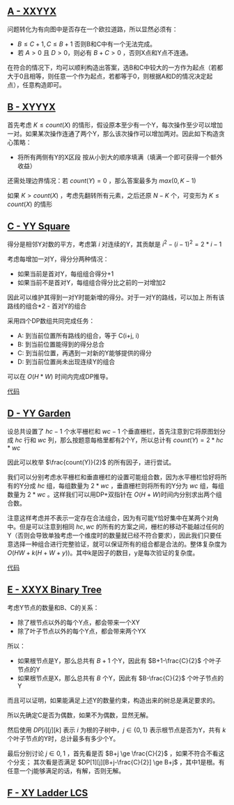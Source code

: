 ## [A - XXYYX](https://atcoder.jp/contests/arc157/tasks/arc157_a)

问题转化为有向图中是否存在一个欧拉道路，所以显然必须有：

* $B\le C+1, C \le B+1$ 否则B和C中有一个无法完成。
* 若 $A\gt 0$ 且 $D\gt 0$，则必有 $B+C \gt 0$ ，否则X点和Y点不连通。

在符合的情况下，均可以顺利构造出答案，选B和C中较大的一方作为起点（若都大于0且相等，则任意一个作为起点，若都等于0，则根据A和D的情况决定起点），任意构造即可。

## [B - XYYYX](https://atcoder.jp/contests/arc157/tasks/arc157_b)

首先考虑 $K \le count(X)$ 的情形，假设原本至少有一个Y，每次操作至少可以增加一对。如果某次操作连通了两个Y，那么该次操作可以增加两对。因此如下构造贪心策略：

* 将所有两侧有Y的X区段 按从小到大的顺序填满（填满一个即可获得一个额外收益）

还需处理边界情况：若 $count(Y) = 0$ ，那么答案最多为 $max(0, K-1)$


如果 $K > count(X)$ ，考虑先翻转所有元素，之后还原 $N-K$ 个，可变形为 $K \le count(X)$ 的情形


## [C - YY Square](https://atcoder.jp/contests/arc157/tasks/arc157_c)

得分是相邻Y对数的平方，考虑第 $i$ 对连续的Y，其贡献是 $i^2 - (i-1)^2 = 2*i - 1$

考虑每增加一对Y，得分分两种情况：

* 如果当前是首对Y，每组组合得分+1
* 如果当前不是首对Y，每组组合得分比之前的一对增加2

因此可以维护其得到一对Y时能新增的得分。对于一对Y的路线，可以加上 所有该路线的组合*2 - 首对Y的组合

采用四个DP数组共同完成任务：

* A: 到当前位置所有路线的组合，等于 C(i+j, i)
* B: 到当前位置能得到的得分总合
* C: 到当前位置，再遇到一对新的Y能够提供的得分
* D: 到当前位置尚未出现连续Y的组合

可以在 $O(H*W)$ 时间内完成DP推导。

[代码](https://atcoder.jp/contests/arc157/submissions/39190300)

## [D - YY Garden](https://atcoder.jp/contests/arc157/tasks/arc157_d)

设总共设置了 $hc-1$ 个水平栅栏和 $wc-1$ 个垂直栅栏，首先注意到它将原图划分成 $hc$ 行和 $wc$ 列，那么按题意每格里都有2个Y，所以总计有 $count(Y) = 2 * hc * wc$

因此可以枚举 $\frac{count(Y)}{2}$ 的所有因子，进行尝试。

我们可以分别考虑水平栅栏和垂直栅栏的设置可能组合数，因为水平栅栏恰好将所有的Y分成 $hc$ 组，每组数量为 $2*wc$ ，垂直栅栏则将所有的Y分为 $wc$ 组，每组数量为 $2*wc$ 。这样我们可以用DP+双指针在 $O(H+W)$时间内分别求出两个组合数。

注意这样考虑并不表示一定存在合法组合，因为有可能Y恰好集中在某两个对角中。但是可以注意到相同 $hc, wc$ 的所有的方案之间，栅栏的移动不能越过任何的Y（否则会导致单独考虑一个维度时的数量就已经不符合要求），因此我们只要任意选择一种组合进行完整验证，就可以保证所有的组合都是合法的。整体复杂度为 $O(HW+k(H+W+y))$。其中k是因子的数目，y是每次验证的复杂度。

[代码](https://atcoder.jp/contests/arc157/submissions/39197500)

## [E - XXYX Binary Tree](https://atcoder.jp/contests/arc157/tasks/arc157_e)

考虑Y节点的数量和B、C的关系：

* 除了根节点以外的每个Y点，都会带来一个XY
* 除了叶子节点以外的每个Y点，都会带来两个YX

所以：

* 如果根节点是Y，那么总共有 $B+1$ 个Y，因此有 $B+1-\frac{C}{2}$ 个叶子节点的Y
* 如果根节点是X，那么总共有 $B$ 个Y，因此有 $B-\frac{C}{2}$ 个叶子节点的Y

而且可以证明，如果能满足上述Y的数量约束，构造出来的树总是满足要求的。

所以先确定C是否为偶数，如果不为偶数，显然无解。

然后使用 $DP[i][j][k]$ 表示 $i$ 为根的子树中，$j \in \{0,1\}$ 表示根节点是否为Y，共有 $k$ 个叶子节点的Y时，总计最多有多少个Y。

最后分别讨论 $j \in {0,1}$ ，首先看是否 $B+j \ge \frac{C}{2}$ ，如果不符合不看这个分支；
其次看是否满足 $DP[1][j][B+j-\frac{C}{2}] \ge B+j$ ，其中1是根。有任意一个j能够满足的话，有解，否则无解。

## [F - XY Ladder LCS](https://atcoder.jp/contests/arc157/tasks/arc157_f)

